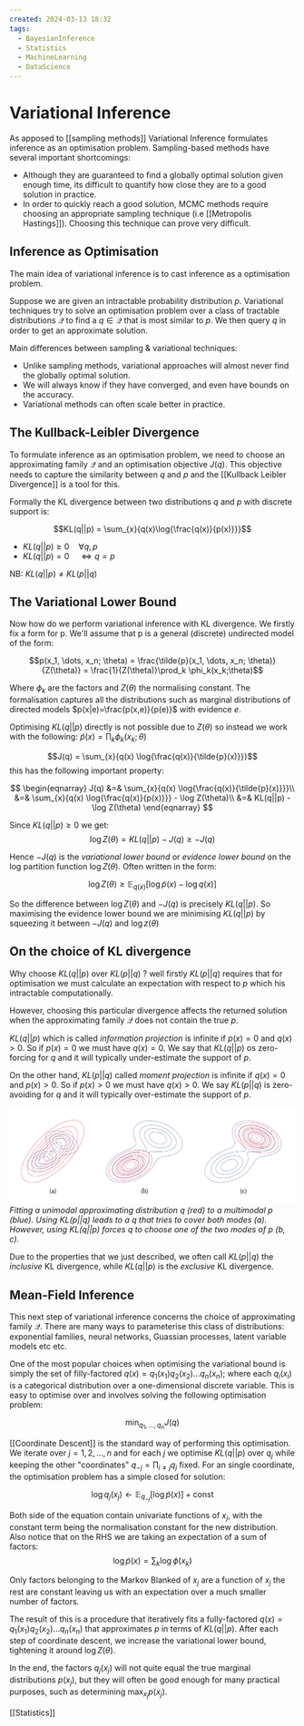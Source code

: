 ```yaml
---
created: 2024-03-13 18:32
tags:
  - BayesianInference
  - Statistics
  - MachineLearning
  - DataScience
---
```


# Variational Inference

As apposed to [[sampling methods]] Variational Inference formulates inference as an optimisation problem. Sampling-based methods have several important shortcomings:

- Although they are guaranteed to find a globally optimal solution given enough time, its difficult to quantify how close they are to a good solution in practice.
- In order to quickly reach a good solution, MCMC methods require choosing an appropriate sampling technique (i.e [[Metropolis Hastings]]). Choosing this technique can prove very difficult.

## Inference as Optimisation

The main idea of variational inference is to cast inference as a optimisation problem. 

Suppose we are given an intractable probability distribution $p$. Variational techniques try to solve an optimisation problem over a class of tractable distributions $\mathcal{Q}$  to find a $q \in \mathcal{Q}$ that is most similar to $p$. We then query $q$ in order to get an approximate solution. 

Main differences between sampling & variational techniques:

- Unlike sampling methods, variational approaches will almost never find the globally optimal solution. 
- We will always know if they have converged, and even have bounds on the accuracy.
- Variational methods can often scale better in practice.

## The Kullback-Leibler Divergence

To formulate inference as an optimisation problem, we need to choose an approximating family $\mathcal{Q}$ and an optimisation objective $J(q)$. This objective needs to capture the similarity between $q$ and $p$ and the [[Kullback Leibler Divergence]] is a tool for this.

Formally the KL divergence between two distributions $q$ and $p$ with discrete support is:

$$KL(q||p) = \sum_{x}{q(x)\log{\frac{q(x)}{p(x)}}}$$
- $KL(q||p) \geq 0 \quad \forall q,p$
- $KL(q||p) = 0 \quad \Leftrightarrow q=p$

NB: $KL(q||p) \neq KL(p||q)$

## The Variational Lower Bound

Now how do we perform variational inference with KL divergence. We firstly fix a form for p. We'll assume that p is a general (discrete) undirected model of the form:

$$p(x_1, \dots, x_n; \theta) = \frac{\tilde{p}(x_1, \dots, x_n; \theta)}{Z(\theta)} = \frac{1}{Z(\theta)}\prod_k \phi_k(x_k;\theta)$$

Where $\phi_k$ are the factors and $Z(\theta)$ the normalising constant. The formalisation captures all the distributions such as marginal distributions of directed models $p(x|e)=\frac{p(x,e)}{p(e)}$ with evidence $e$.

Optimising $KL(q||p)$ directly is not possible due to $Z(\theta)$ so instead we work with the following:
$\tilde{p}(x) = \prod_{k}\phi_k(x_k;\theta)$

$$J(q) = \sum_{x}{q(x) \log{\frac{q(x)}{\tilde{p}(x)}}}$$
this has the following important property:

$$
\begin{eqnarray}
J(q) &=& \sum_{x}{q(x) \log{\frac{q(x)}{\tilde{p}(x)}}}\\
&=& \sum_{x}{q(x) \log{\frac{q(x)}{p(x)}}} - \log Z(\theta)\\
&=& KL(q||p) - \log Z(\theta)
\end{eqnarray}
$$

Since $KL(q||p) \geq 0$ we get:
$$\log Z(\theta) = KL(q||p) - J(q) \geq -J(q)$$

Hence $-J(q)$ is the *variational lower bound* or *evidence lower bound* on the log partition function $\log Z(\theta)$. Often written in the form:

$$\log Z(\theta) \geq \mathbb{E}_{q(x)}[\log \tilde{p}(x) - \log q(x)]$$

So the difference between $\log Z(\theta)$ and $-J(q)$ is precisely $KL(q||p)$. So maximising the evidence lower bound we are minimising $KL(q||p)$ by squeezing it between $-J(q)$ and $\log z(\theta)$

## On the choice of KL divergence

Why choose $KL(q||p)$ over $KL(p||q)$ ? well firstly $KL(p||q)$ requires that for optimisation we must calculate an expectation with respect to $p$ which his intractable computationally.

However, choosing this particular divergence affects the returned solution when the approximating family $\mathcal{Q}$ does not contain the true $p$.

$KL(q||p)$ which is called *information projection* is infinite if $p(x)=0$ and $q(x)>0$. So if $p(x)=0$ we must have $q(x)=0$. We say that $KL(q||p)$ os zero-forcing for $q$ and it will typically under-estimate the support of $p$.

On the other hand, $KL(p||q)$ called *moment projection* is infinite if $q(x)=0$ and $p(x)>0$. So if $p(x)>0$ we must have $q(x)>0$. We say $KL(p||q)$ is zero-avoiding for $q$ and it will typically over-estimate the support of $p$.

![](assets/kldiv.png)
*Fitting a unimodal approximating distribution q (red) to a multimodal p (blue). Using KL(p||q) leads to a q that tries to cover both modes (a). However, using KL(q||p) forces q to choose one of the two modes of p (b, c).*

Due to the properties that we just described, we often call $KL(p||q)$ the _inclusive_ KL divergence, while $KL(q||p)$ is the _exclusive_ KL divergence.

## Mean-Field Inference

This next step of variational inference concerns the choice of approximating family $\mathcal{Q}$. There are many ways to parameterise this class of distributions: exponential families, neural networks, Guassian processes, latent variable models etc etc.

One of the most popular choices when optimising the variational bound is simply the set of filly-factored $q(x) = q_1(x_1)q_2(x_2)\dots q_n(x_n)$; where each $q_i(x_i)$ is a categorical distribution over a one-dimensional discrete variable. This is easy to optimise over and involves solving the following optimisation problem:

$$\min_{q_1,\dots,q_n}J(q)$$

[[Coordinate Descent]] is the standard way of performing this optimisation. We iterate over $j=1,2,\dots,n$ and for each $j$ we optimise $KL(q||p)$ over $q_j$ while keeping the other "coordinates" $q_{-j}=\prod_{i\neq j}{q_j}$ fixed. For an single coordinate, the optimisation problem has a simple closed for solution:

$$\log{q_j(x_j)} \leftarrow \mathbb{E}_{q_{-j}}[\log{\tilde{p}(x)}] + \text{const}$$

Both side of the equation contain univariate functions of $x_j$, with the constant term being the normalisation constant for the new distribution. Also notice that on the RHS we are taking an expectation of a sum of factors: 
$$\log\tilde{p}(x) = \sum_{k}{\log\phi(x_k)}$$

Only factors belonging to the Markov Blanked of $x_j$ are a function of $x_j$ the rest are constant leaving us with an expectation over a much smaller number of factors.

The result of this is a procedure that iteratively fits a fully-factored $q(x)=q_1(x_1)q_2(x_2)\dots q_n(x_n)$ that approximates $p$ in terms of $KL(q||p)$. After each step of coordinate descent, we increase the variational lower bound, tightening it around $\log Z(\theta)$.

In the end, the factors $q_j(x_j)$ will not quite equal the true marginal distributions $p(x_j)$, but they will often be good enough for many practical purposes, such as determining $\max_{x_j} p(x_j)$.

[[Statistics]]
